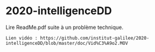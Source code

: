 # 2020-intelligenceDD


  Lire ReadMe.pdf suite à un problème technique.
  
    Lien vidéo : https://github.com/institut-galilee/2020-intelligenceDD/blob/master/doc/Vid%C3%A9o2.MOV
